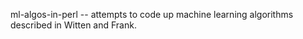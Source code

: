 ml-algos-in-perl -- attempts to code up machine learning algorithms described in Witten and Frank.

